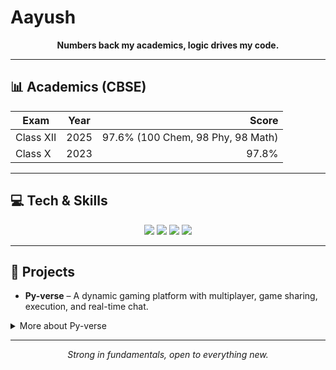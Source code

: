 # Aayush  

<p align="center"><b>Numbers back my academics, logic drives my code.</b></p>  

---

## 📊 Academics (CBSE)  
| Exam      | Year | Score |
|-----------|:----:|------:|
| Class XII | 2025 | 97.6% (100 Chem, 98 Phy, 98 Math) |
| Class X   | 2023 | 97.8% |

---

## 💻 Tech & Skills  
<p align="center">
  <img src="https://img.shields.io/badge/Python-3776AB?style=for-the-badge&logo=python&logoColor=white"/>
  <img src="https://img.shields.io/badge/C++-00599C?style=for-the-badge&logo=c%2B%2B&logoColor=white"/>
  <img src="https://img.shields.io/badge/Git-F05032?style=for-the-badge&logo=git&logoColor=white"/>
  <img src="https://img.shields.io/badge/Pygame-000000?style=for-the-badge&logo=pygame&logoColor=white"/>
</p>

---

## 🚀 Projects  
- **Py-verse** – A dynamic gaming platform with multiplayer, game sharing, execution, and real-time chat.  

<details>
  <summary>More about Py-verse</summary>

  - Multi-threaded socket server  
  - GUI client with theming  
  - Integrated storage for game sharing  
  - Real-time chat rooms  

</details>

---

<p align="center"><i>Strong in fundamentals, open to everything new.</i></p>
